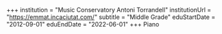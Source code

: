 +++
institution = "Music Conservatory Antoni Torrandell"
institutionUrl = "https://emmat.incaciutat.com/"
subtitle = "Middle Grade"
eduStartDate = "2012-09-01"
eduEndDate = "2022-06-01"
+++
Piano